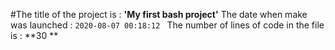 #The title of the project is : **'My first bash project'**
The date when make was launched : `2020-08-07 00:18:12
`
The number of lines of code in the file is : **30
**
